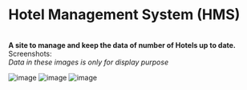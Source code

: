 # Hotel Management System (HMS)
<br>
<b>A site to manage and keep the data of number of Hotels up to date.</b><br>
Screenshots:<br>
<i>Data in these images is only for display purpose</i><br>

![image](https://user-images.githubusercontent.com/127186112/231210274-2d8f0253-39a1-4951-b206-30e216944878.png)
![image](https://user-images.githubusercontent.com/127186112/231210507-3945ba43-c415-4e3b-b01e-a0d27949338a.png)
![image](https://user-images.githubusercontent.com/127186112/231210746-3c3d038b-6344-43c7-bf15-c3935954e5df.png)

